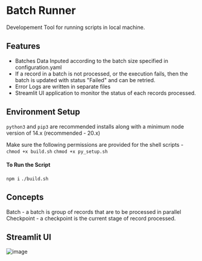 # Batch Runner

Developement Tool for running scripts in local machine.

## Features
* Batches Data Inputed according to the batch size specified in configuration.yaml
* If a record in a batch is not processed, or the execution fails, then the batch is updated with status "Failed" and can be retried.
* Error Logs are written in separate files
* Streamlit UI application to monitor the status of each records processed.

## Environment Setup
`python3` and `pip3` are recommended installs along with a minimum node version of 14.x (recommended - 20.x)

Make sure the following permissions are provided for the shell scripts -
```chmod +x build.sh```
```chmod +x py_setup.sh```

#### To Run the Script
```npm i```
```./build.sh```

## Concepts

Batch - a batch is group of records that are to be processed in parallel
Checkpoint - a checkpoint is the current stage of record processed.

## Streamlit UI
![image](./assets/sample-response.png)
